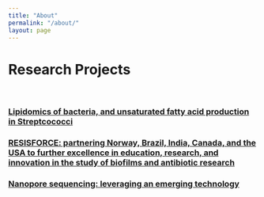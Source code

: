 ```yaml
---
title: "About"
permalink: "/about/"
layout: page
---
```



# Research Projects

<br/>


### [Lipidomics of bacteria, and unsaturated fatty acid production in Streptcococci](./lipidomics-project/index.md)



### [RESISFORCE: partnering Norway, Brazil, India, Canada, and the USA to further excellence in education, research, and innovation in the study of biofilms and antibiotic research](./RESISFORCE-project/index.md)



### [Nanopore sequencing:  leveraging an emerging technology](./nanopore-project/index.md)

